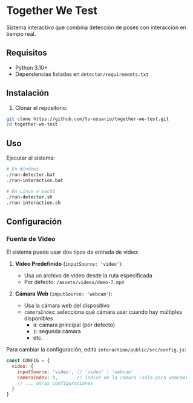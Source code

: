 # Together We Test

Sistema interactivo que combina detección de poses con interacción en tiempo real.

## Requisitos

- Python 3.10+
- Dependencias listadas en `detector/requirements.txt`

## Instalación

1. Clonar el repositorio:

```bash
git clone https://github.com/tu-usuario/together-we-test.git
cd together-we-test
```

## Uso

Ejecutar el sistema:

```bash
# En Windows
./run-detector.bat
./run-interaction.bat

# En Linux o macOS
./run-detector.sh
./run-interaction.sh
```

## Configuración

### Fuente de Video

El sistema puede usar dos tipos de entrada de video:

1. **Video Predefinido** (`inputSource: 'video'`):
   - Usa un archivo de video desde la ruta especificada
   - Por defecto: `/assets/videos/demo-7.mp4`

2. **Cámara Web** (`inputSource: 'webcam'`):
   - Usa la cámara web del dispositivo
   - `cameraIndex`: selecciona qué cámara usar cuando hay múltiples disponibles
     - `0`: cámara principal (por defecto)
     - `1`: segunda cámara
     - etc.

Para cambiar la configuración, edita `interaction/public/src/config.js`:

```javascript
const CONFIG = {
  video: {
    inputSource: 'video', // 'video' | 'webcam'
    cameraIndex: 0,       // índice de la cámara (solo para webcam)
    // ... otras configuraciones
  }
}
```
